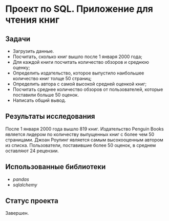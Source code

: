 # Проект по SQL. Приложение для чтения книг

## Задачи
- Загрузить данные.
- Посчитать, сколько книг вышло после 1 января 2000 года;
- Для каждой книги посчитать количество обзоров и среднюю оценку;
- Определить издательство, которое выпустило наибольшее количество книг толще 50 страниц;
- Определить автора с самой высокой средней оценкой книг;
- Посчитать среднее количество обзоров от пользователей, которые поставили больше 50 оценок.
- Написать общий вывод.

## Результаты исследования
После 1 января 2000 года вышло 819 книг. Издательство Penguin Books является лидером по количеству выпущенных книг с более чем 50 страницами. Джоан Роулинг является самым высокооценным автором из списка. Пользователи, поставившие более 50 оценок, в среднем оставляют 24 рецензии.

## Использованные библиотеки
- *pandas*
- *sqlalchemy*

## Статус проекта
Завершен.
